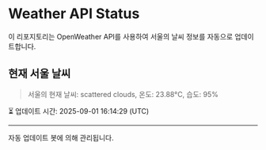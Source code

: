 
# Weather API Status

이 리포지토리는 OpenWeather API를 사용하여 서울의 날씨 정보를 자동으로 업데이트합니다.

## 현재 서울 날씨
> 서울의 현재 날씨: scattered clouds, 온도: 23.88°C, 습도: 95%

⏳ 업데이트 시간: 2025-09-01 16:14:29 (UTC)

---
자동 업데이트 봇에 의해 관리됩니다.
